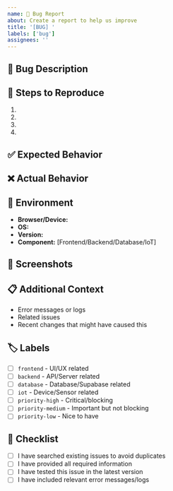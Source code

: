 ```yaml
---
name: 🐛 Bug Report
about: Create a report to help us improve
title: '[BUG] '
labels: ['bug']
assignees: ''
---
```


## 🐛 Bug Description
<!-- A clear and concise description of what the bug is. -->

## 🔄 Steps to Reproduce
<!-- Provide a numbered list of steps to reproduce the issue: -->
1. 
2. 
3. 
4. 

## ✅ Expected Behavior
<!-- A clear and concise description of what you expected to happen. -->

## ❌ Actual Behavior
<!-- A clear and concise description of what actually happened. -->

## 📱 Environment
- **Browser/Device:** 
- **OS:** 
- **Version:** 
- **Component:** [Frontend/Backend/Database/IoT]

## 📸 Screenshots
<!-- If applicable, add screenshots to help explain your problem. -->

## 📋 Additional Context
<!-- Add any other context about the problem here, such as: -->
- Error messages or logs
- Related issues
- Recent changes that might have caused this

## 🏷️ Labels
<!-- Add relevant labels for categorization: -->
- [ ] `frontend` - UI/UX related
- [ ] `backend` - API/Server related  
- [ ] `database` - Database/Supabase related
- [ ] `iot` - Device/Sensor related
- [ ] `priority-high` - Critical/blocking
- [ ] `priority-medium` - Important but not blocking
- [ ] `priority-low` - Nice to have

## 📝 Checklist
- [ ] I have searched existing issues to avoid duplicates
- [ ] I have provided all required information
- [ ] I have tested this issue in the latest version
- [ ] I have included relevant error messages/logs 